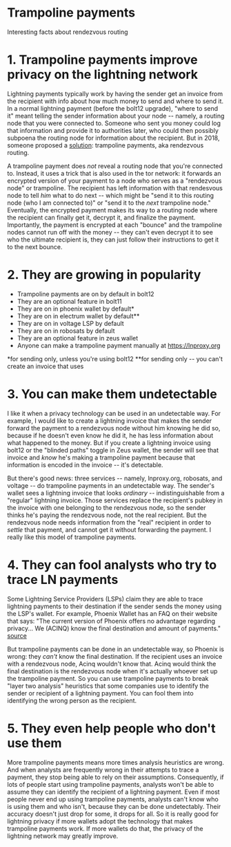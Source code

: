 # Trampoline payments
Interesting facts about rendezvous routing

# 1. Trampoline payments improve privacy on the lightning network

Lightning payments typically work by having the sender get an invoice from the recipient with info about how much money to send and where to send it. In a normal lightning payment (before the bolt12 upgrade), "where to send it" meant telling the sender information about your node -- namely, a routing node that you were connected to. Someone who sent you money could log that information and provide it to authorities later, who could then possibly subpoena the routing node for information about the recipient. But in 2018, someone proposed a [solution](https://github.com/lightning/bolts/wiki/Rendez-vous-mechanism-on-top-of-Sphinx): trampoline payments, aka rendezvous routing.

A trampoline payment does *not* reveal a routing node that you're connected to. Instead, it uses a trick that is also used in the tor network: it forwards an encrypted version of your payment to a node who serves as a "rendezvous node" or trampoline. The recipient has left information with that rendesvous node to tell *him* what to do next -- which might be "send it to this routing node (who I am connected to)" or "send it to the *next* trampoline node." Eventually, the encrypted payment makes its way to a routing node where the recipient can finally get it, decrypt it, and finalize the payment. Importantly, the payment is encrypted at each "bounce" and the trampoline nodes cannot run off with the money -- they can't even decrypt it to see who the ultimate recipient is, they can just follow their instructions to get it to the next bounce.

# 2. They are growing in popularity

- Trampoline payments are on by default in bolt12
- They are an optional feature in bolt11
- They are on in phoenix wallet by default*
- They are on in electrum wallet by default**
- They are on in voltage LSP by default
- They are on in robosats by default
- They are an optional feature in zeus wallet
- Anyone can make a trampoline payment manually at https://lnproxy.org

*for sending only, unless you're using bolt12
**for sending only -- you can't create an invoice that uses

# 3. You can make them undetectable

I like it when a privacy technology can be used in an undetectable way. For example, I would like to create a lightning invoice that makes the sender forward the payment to a rendezvous node without him knowing he did so, because if he doesn't even know he did it, he has less information about what happened to the money. But if you create a lightning invoice using bolt12 or the "blinded paths" toggle in Zeus wallet, the sender will see that invoice and *know* he's making a trampoline payment because that information is encoded in the invoice -- it's detectable.

But there's good news: three services -- namely, lnproxy.org, robosats, and voltage -- do trampoline payments in an *un*detectable way. The sender's wallet sees a lightning invoice that looks *ordinary* -- indistinguishable from a "regular" lightning invoice. Those services replace the recipient's pubkey in the invoice with one belonging to the rendezvous node, so the sender thinks he's paying the rendezvous node, not the real recipient. But the rendezvous node needs information from the "real" recipient in order to *settle* that payment, and cannot get it without forwarding the payment. I really like this model of trampoline payments.

# 4. They can fool analysts who try to trace LN payments

Some Lightning Service Providers (LSPs) claim they are able to trace lightning payments to their destination if the sender sends the money using the LSP's wallet. For example, Phoenix Wallet has an FAQ on their website that says: "The current version of Phoenix offers no advantage regarding privacy... We (ACINQ) know the final destination and amount of payments." [source](https://phoenix.acinq.co/faq)

But trampoline payments can be done in an undetectable way, so Phoenix is wrong: they *can't* know the final destination. If the recipient uses an invoice with a rendezvous node, Acinq wouldn't know that. Acinq would think the final destination is the rendezvous node when it's actually whoever set up the trampoline payment. So you can use trampoline payments to break "layer two analysis" heuristics that some companies use to identify the sender or recipient of a lightning payment. You can fool them into identifying the wrong person as the recipient.

# 5. They even help people who don't use them

More trampoline payments means more times analysis heuristics are wrong. And when analysts are frequently wrong in their attempts to trace a payment, they stop being able to rely on their assumptions. Consequently, if lots of people start using trampoline payments, analysts won't be able to assume they can identify the recipient of a lightning payment. Even if most people never end up using trampoline payments, analysts can't know who is using them and who isn't, because they can be done undetectably. Their accuracy doesn't just drop for some, it drops for all. So it is really good for lightning privacy if more wallets adopt the technology that makes trampoline payments work. If more wallets do that, the privacy of the lightning network may greatly improve.
